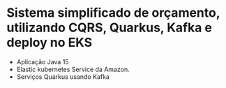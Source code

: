 # Sistema simplificado de orçamento, utilizando CQRS, Quarkus, Kafka e deploy no EKS

- Aplicação Java 15
- Elastic kubernetes Service da Amazon.
- Serviços Quarkus usando Kafka


